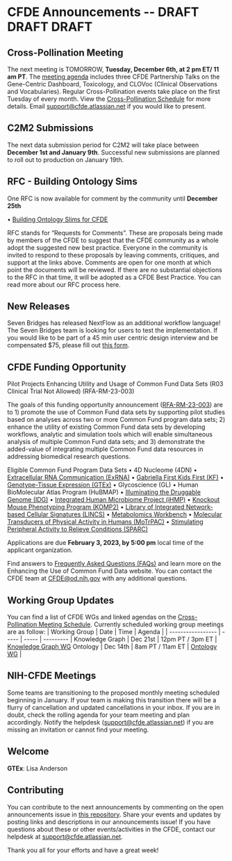 # CFDE Announcements -- DRAFT DRAFT DRAFT

## Cross-Pollination Meeting
The next meeting is TOMORROW, **Tuesday, December 6th, at 2 pm ET/ 11 am PT**.  The [meeting agenda](https://docs.google.com/document/d/1fxySKeOsQrHs8OyXY0z-Jv5KUbOrpzE7AcmziB9W8so/edit?usp=sharing) includes three CFDE Partnership Talks on the Gene-Centric Dashboard, Toxicology, and CLOVoc (Clinical Observations and Vocabularies). Regular Cross-Pollination events take place on the first Tuesday of every month. View the [Cross-Pollination Schedule](https://docs.google.com/spreadsheets/d/1hQAeOLkivUZZnwZ_KxfGw3neezMaWbrPk9nnFiKfQGA/edit?usp=sharing) for more details. Email [support@cfde.atlassian.net](mailto:support@cfde.atlassian.net) if you would like to present.

## C2M2 Submissions
The next data submission period for C2M2 will take place between **December 1st and January 9th**. Successful new submissions are planned to roll out to production on January 19th. 

## RFC - Building Ontology Sims
One RFC is now available for comment by the community until **December 25th** 

•	[Building Ontology Slims for CFDE](https://docs.google.com/document/d/16AtDsMBhiOs__S32yw0jSLTg7eZmfTmn/edit)

RFC stands for “Requests for Comments”. These are proposals being made by members of the CFDE to suggest that the CFDE community as a whole adopt the suggested new best practice. Everyone in the community is invited to respond to these proposals by leaving comments, critiques, and support at the links above. Comments are open for one month at which point the documents will be reviewed. If there are no substantial objections to the RFC in that time, it will be adopted as a CFDE Best Practice. You can read more about our RFC process here.

## New Releases
Seven Bridges has released NextFlow as an additional workflow language! The Seven Bridges team is looking for users to test the implementation. If you would like to be part of a 45 min user centric design interview and be compensated $75, please fill out [this form](https://docs.google.com/forms/d/e/1FAIpQLSfADsec9_QtG5HqWU5uMMh4Y5yE69vt7YFsjM_GXWvQA1A-6w/viewform).

## CFDE Funding Opportunity
Pilot Projects Enhancing Utility and Usage of Common Fund Data Sets (R03 Clinical Trial Not Allowed) (RFA-RM-23-003)

The goals of this funding opportunity announcement ([RFA-RM-23-003](https://grants.nih.gov/grants/guide/rfa-files/RFA-RM-23-003.html)) are to 1) promote the use of Common Fund data sets by supporting pilot studies based on analyses across two or more Common Fund program data sets; 2) enhance the utility of existing Common Fund data sets by developing workflows, analytic and simulation tools which will enable simultaneous analysis of multiple Common Fund data sets; and 3) demonstrate the added-value of integrating multiple Common Fund data resources in addressing biomedical research questions.

Eligible Common Fund Program Data Sets
• 4D Nucleome (4DN)
• [Extracellular RNA Communication (ExRNA)](https://exrna.org/)
• [Gabriella First Kids First (KF)](https://kidsfirstdrc.org/)
• [Genotype-Tissue Expression (GTEx)](https://www.gtexportal.org/home/)
• Glycoscience (GL)
• Human BioMolecular Atlas Program (HuBMAP)
• [Illuminating the Druggable Genome (IDG)](https://druggablegenome.net/)
• [Integrated Human Microbiome Project (iHMP)](https://hmpdacc.org/ihmp/)
• [Knockout Mouse Phenotyping Program (KOMP2)](http://www.mousephenotype.org/)
• [Library of Integrated Network-based Cellular Signatures (LINCS)](http://lincsproject.org/)
• [Metabolomics Workbench](https://www.metabolomicsworkbench.org/)
• [Molecular Transducers of Physical Activity in Humans (MoTrPAC)](https://motrpac-data.org/data-access)
• [Stimulating Peripheral Activity to Relieve Conditions (SPARC)](https://sparc.science/)

Applications are due **February 3, 2023, by 5:00 pm** local time of the applicant organization.

Find answers to [Frequently Asked Questions (FAQs)](https://commonfund.nih.gov/datause/faq) and learn more on the Enhancing the Use of Common Fund Data website. You can contact the CFDE team at [CFDE@od.nih.gov](mailto:CFDE@od.nih.gov) with any additional questions.

## Working Group Updates
You can find a list of CFDE WGs and linked agendas on the [Cross-Pollination Meeting Schedule](https://docs.google.com/spreadsheets/d/1hQAeOLkivUZZnwZ_KxfGw3neezMaWbrPk9nnFiKfQGA/edit?usp=sharing). Currently scheduled working group meetings are as follow: 
| Working Group | Date | Time | Agenda |
| ----------------- | ----- | ----- | --------- | 
Knowledge Graph | Dec 21st | 12pm PT / 3pm ET | [Knowledge Graph WG](https://docs.google.com/document/d/1WvpkLxWPW0XxZsam6jEJeEUQr2sQ0EWC/edit?usp=sharing&ouid=111367545760360703840&rtpof=true&sd=true)
Ontology | Dec 14th  | 8am PT / 11am ET | [Ontology WG](https://docs.google.com/document/d/1VoHHBeWfol6XNJa3kzOnOFuTaIrcLYbqKYQcOnj1oh4/edit?usp=sharing) |

## NIH-CFDE Meetings
Some teams are transitioning to the proposed monthly meeting scheduled beginning in January. If your team is making this transition there will be a flurry of cancellation and updated cancellations in your inbox. If you are in doubt, check the rolling agenda for your team meeting and plan accordingly. Notify the helpdesk (support@cfde.atlassian.net) if you are missing an invitation or cannot find your meeting.

## Welcome
**GTEx**: Lisa Anderson

## Contributing

You can contribute to the next announcements by commenting on the open announcements issue in [this repository](https://github.com/nih-cfde/announcements/issues). Share your events and updates by posting links and descriptions in our announcements issue! If you have questions about these or other events/activities in the CFDE, contact our helpdesk at [support@cfde.atlassian.net](mailto:support@cfde.atlassian.net).

Thank you all for your efforts and have a great week!
